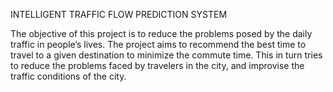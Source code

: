 INTELLIGENT TRAFFIC FLOW PREDICTION SYSTEM

The objective of this project is to reduce the problems posed by the daily traffic in people’s lives. 
The project aims to recommend the best time to travel to a given destination to minimize the commute time. This in turn tries to reduce the problems faced by travelers in the city, and improvise the traffic conditions of the city. 
